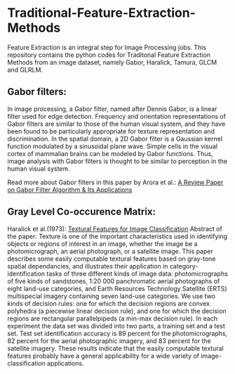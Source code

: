 # Traditional-Feature-Extraction-Methods
Feature Extraction is an integral step for Image Processing jobs. This repository contains the python codes for Traditonal Feature Extraction Methods from an image dataset, namely Gabor, Haralick, Tamura, GLCM and GLRLM.
## Gabor filters:
In image processing, a Gabor filter, named after Dennis Gabor, is a linear filter used for edge detection. Frequency and orientation representations of Gabor filters are similar to those of the human visual system, and they have been found to be particularly appropriate for texture representation and discrimination. In the spatial domain, a 2D Gabor filter is a Gaussian kernel function modulated by a sinusoidal plane wave. Simple cells in the visual cortex of mammalian brains can be modeled by Gabor functions. Thus, image analysis with Gabor filters is thought to be similar to perception in the human visual system.

Read more about Gabor filters in this paper by Arora et al.: [A Review Paper on Gabor Filter Algorithm & Its Applications](http://ijarece.org/wp-content/uploads/2017/09/IJARECE-VOL-6-ISSUE-9-1003-1007.pdf)
## Gray Level Co-occurence Matrix:
Haralick et al.(1973): [Textural Features for Image Classification](https://ieeexplore.ieee.org/abstract/document/4309314)
Abstract of the paper:
Texture is one of the important characteristics used in identifying objects or regions of interest in an image, whether the image be a photomicrograph, an aerial photograph, or a satellite image. This paper describes some easily computable textural features based on gray-tone spatial dependancies, and illustrates their application in category-identification tasks of three different kinds of image data: photomicrographs of five kinds of sandstones, 1:20 000 panchromatic aerial photographs of eight land-use categories, and Earth Resources Technology Satellite (ERTS) multispecial imagery containing seven land-use categories. We use two kinds of decision rules: one for which the decision regions are convex polyhedra (a piecewise linear decision rule), and one for which the decision regions are rectangular parallelpipeds (a min-max decision rule). In each experiment the data set was divided into two parts, a training set and a test set. Test set identification accuracy is 89 percent for the photomicrographs, 82 percent for the aerial photographic imagery, and 83 percent for the satellite imagery. These results indicate that the easily computable textural features probably have a general applicability for a wide variety of image-classification applications.
